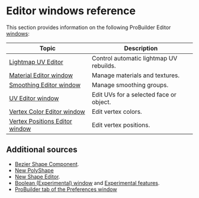 # Editor windows reference

This section provides information on the following ProBuilder Editor [windows](overview-ui.md#pb_editors):

| **Topic** | **Description** |
| --- | --- |
| [Lightmap UV Editor](lightmap-uv.md) | Control automatic lightmap UV rebuilds. |
| [Material Editor window](material-tools.md) | Manage materials and textures. |
| [Smoothing Editor window](smoothing-groups.md) | Manage smoothing groups. |
| [UV Editor window](uv-editor.md) | Edit UVs for a selected face or object. |
| [Vertex Color Editor window](vertex-colors.md) | Edit vertex colors. |
| [Vertex Positions Editor window](vertex-positions.md) | Edit vertex positions. |

## Additional sources

* [Bezier Shape Component](workflow-create-bezier).
* [New PolyShape](shape-tool)
* [New Shape Editor](shape-tool).
* [Boolean (Experimental) window](boolean.md) and [Experimental features](experimental.md).
* [ProBuilder tab of the Preferences window](preferences.md)
